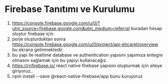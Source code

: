 # Firebase Tanıtımı ve Kurulumu
1. https://console.firebase.google.com/u/0/?utm_source=firebase.google.com&utm_medium=referral buradan hesap oluştur firebase için 
2. porje oluşturduktan sonra https://console.firebase.google.com/u/0/project/api-eticaret/overview bu ekrana gelinmektedir.
3. bu yapı ile realtime database ve authentication yapısını yapımıza entegre olmasını sağlamak için bu yapıyı kullanacağız.
4. https://rnfirebase.io/ react native firebase yapısını oluşturmak için siteye giriyoruz..
5. npm install --save @react-native-firebase/app  bunu kuruyoruz
